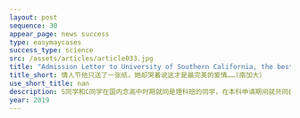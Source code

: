 ```yaml
---
layout: post
sequence: 30
appear_page: news success 
type: easymaycases
success_type: science
src: /assets/articles/article033.jpg
title: "Admission Letter to University of Southern California, the best gift for Valentine’s Day"
title_short: 情人节他只送了一张纸，她却哭着说这才是最完美的爱情……(南加大）
use_short_title: nan
description: S同学和C同学在国内念高中时期就同是理科班的同学，在本科申请期间就共同备考，在同一所大学一起度过了四年大学时光。在申请研究生期间，两位同学又同时找到了易美教育，希望有机会能去顶尖美国名校继续深造。坐落在“科技殿堂“加州地区的南加州大学成为了两位同学的第一志愿，易美教育为两位同学匹配了南加州大学前招生官布兰德利全程辅导。
year: 2019
---
```


